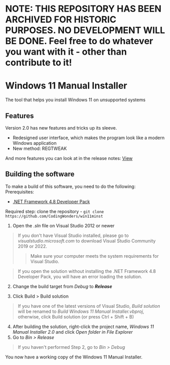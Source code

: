 # NOTE: THIS REPOSITORY HAS BEEN ARCHIVED FOR HISTORIC PURPOSES. NO DEVELOPMENT WILL BE DONE. Feel free to do whatever you want with it - other than contribute to it!

# Windows 11 Manual Installer
The tool that helps you install Windows 11 on unsupported systems

## Features

Version 2.0 has new features and tricks up its sleeve.

- Redesigned user interface, which makes the program look like a modern Windows application
- New method: REGTWEAK

And more features you can look at in the release notes: [View](https://github.com/CodingWonders/win11minst/blob/stable/relnotes.md)

## Building the software
To make a build of this software, you need to do the following:
Prerequisites:
- [.NET Framework 4.8 Developer Pack][netfxdp]

Required step: clone the repository - `git clone https://github.com/CodingWonders/win11minst`

1. Open the *.sln* file on Visual Studio 2012 or newer

> If you don't have Visual Studio installed, please go to *visualstudio.microsoft.com* to download Visual Studio Community 2019 or 2022.
>> Make sure your computer meets the system requirements for Visual Studio.

> If you open the solution without installing the .NET Framework 4.8 Developer Pack, you will have an error loading the solution.

2. Change the build target from *Debug* to ***Release***

3. Click Build > Build solution

> If you have one of the latest versions of Visual Studio, *Build solution* will be renamed to *Build Windows 11 Manual Installer.vbproj*, otherwise, click Build solution (or press Ctrl + Shift + B)

4. After building the solution, right-click the project name, *Windows 11 Manual Installer 2.0* and click *Open folder in File Explorer*
5. Go to *Bin > Release*

> If you haven't performed Step 2, go to *Bin > Debug*

You now have a working copy of the Windows 11 Manual Installer.

[netfxdp]: https://dotnet.microsoft.com/en-us/download/dotnet-framework/thank-you/net48-developer-pack-offline-installer ".NET Framework 4.8 Developer Pack"
